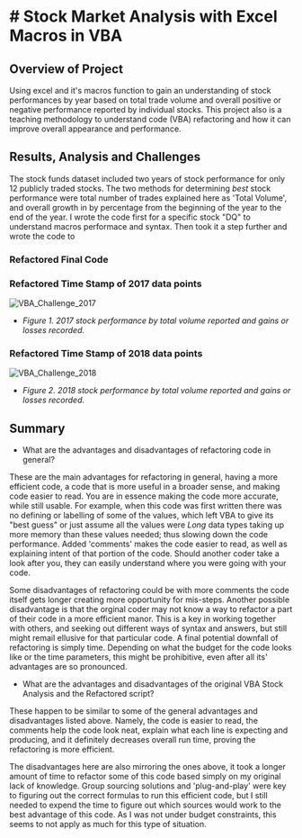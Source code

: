 # # Stock Market Analysis with Excel Macros in VBA
## Overview of Project
Using excel and it's macros function to gain an understanding of stock performances by year based on total trade volume and overall positive or negative performance reported by individual stocks.  This project also is a teaching methodology to understand code (VBA) refactoring and how it can improve overall appearance and performance.

## Results, Analysis and Challenges
The stock funds dataset included two years of stock performance for only 12 publicly traded stocks.  The two methods for determining *best* stock performance were total number of trades explained here as 'Total Volume', and overall growth in by percentage from the beginning of the year to the end of the year.  I wrote the code first for a specific stock "DQ" to understand macros performace and syntax.  Then took it a step further and wrote the code to 

### Refactored Final Code

### Refactored Time Stamp of 2017 data points
![VBA_Challenge_2017](https://user-images.githubusercontent.com/102183530/163653581-17fb0e66-259c-4837-ae28-24e572cfd0fd.png)

- *Figure 1. 2017 stock performance by total volume reported and gains or losses recorded.*

### Refactored Time Stamp of 2018 data points
![VBA_Challenge_2018](https://user-images.githubusercontent.com/102183530/163653509-392493c0-5f2a-437e-b81d-fd23bc10f9eb.png)

- *Figure 2. 2018 stock performance by total volume reported and gains or losses recorded.*

## Summary

- What are the advantages and disadvantages of refactoring code in general?

These are the main advantages for refactoring in general, having a more efficient code, a code that is more useful in a broader sense, and making code easier to read.  You are in essence making the code more accurate, while still usable.  For example, when this code was first written there was no defining or labelling of some of the values, which left VBA to give its "best guess" or just assume all the values were *Long* data types taking up more memory than these values needed; thus slowing down the code performance.  Added 'comments' makes the code easier to read, as well as explaining intent of that portion of the code.  Should another coder take a look after you, they can easily understand where you were going with your code.  

Some disadvantages of refactoring could be with more comments the code itself gets longer creating more opportunity for mis-steps.  Another possible disadvantage is that the orginal coder may not know a way to refactor a part of their code in a more efficient manor.  This is a key in working together with others, and seeking out different ways of syntax and answers, but still might remail ellusive for that particular code.  A final potential downfall of refactoring is simply time.  Depending on what the budget for the code looks like or the time parameters, this might be prohibitive, even after all its' advantages are so pronounced.

- What are the advantages and disadvantages of the original VBA Stock Analysis and the Refactored script?

These happen to be similar to some of the general advantages and disadvantages listed above.  Namely, the code is easier to read, the comments help the code look neat, explain what each line is expecting and producing, and it definitely decreases overall run time, proving the refactoring is more efficient.

The disadvantages here are also mirroring the ones above, it took a longer amount of time to refactor some of this code based simply on my original lack of knowledge.  Group sourcing solutions and 'plug-and-play' were key to figuring out the correct formulas to run this efficient code, but I still needed to expend the time to figure out which sources would work to the best advantage of this code.  As I was not under budget constraints, this seems to not apply as much for this type of situation.

